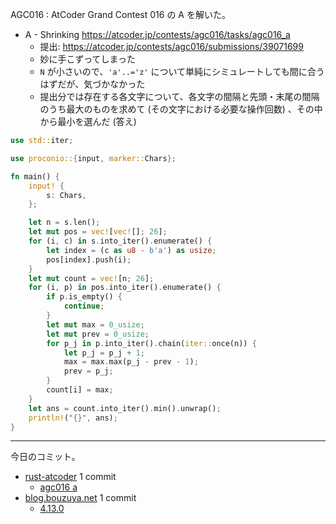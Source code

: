 AGC016 : AtCoder Grand Contest 016 の A を解いた。

- A - Shrinking
  <https://atcoder.jp/contests/agc016/tasks/agc016_a>
  - 提出: <https://atcoder.jp/contests/agc016/submissions/39071699>
  - 妙に手こずってしまった
  - `N` が小さいので、`'a'..='z'` について単純にシミュレートしても間に合うはずだが、気づかなかった
  - 提出分では存在する各文字について、各文字の間隔と先頭・末尾の間隔のうち最大のものを求めて (その文字における必要な操作回数) 、その中から最小を選んだ (答え)

```rust
use std::iter;

use proconio::{input, marker::Chars};

fn main() {
    input! {
        s: Chars,
    };

    let n = s.len();
    let mut pos = vec![vec![]; 26];
    for (i, c) in s.into_iter().enumerate() {
        let index = (c as u8 - b'a') as usize;
        pos[index].push(i);
    }
    let mut count = vec![n; 26];
    for (i, p) in pos.into_iter().enumerate() {
        if p.is_empty() {
            continue;
        }
        let mut max = 0_usize;
        let mut prev = 0_usize;
        for p_j in p.into_iter().chain(iter::once(n)) {
            let p_j = p_j + 1;
            max = max.max(p_j - prev - 1);
            prev = p_j;
        }
        count[i] = max;
    }
    let ans = count.into_iter().min().unwrap();
    println!("{}", ans);
}
```

---

今日のコミット。

- [rust-atcoder](https://github.com/bouzuya/rust-atcoder) 1 commit
  - [agc016 a](https://github.com/bouzuya/rust-atcoder/commit/5a537458375d1c233644021c15abd7a3f381c0df)
- [blog.bouzuya.net](https://github.com/bouzuya/blog.bouzuya.net) 1 commit
  - [4.13.0](https://github.com/bouzuya/blog.bouzuya.net/commit/d6a52bca2bf0963eebba3d134549d79398393712)
